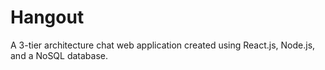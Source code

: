 # Hangout

A 3-tier architecture chat web application created using React.js, Node.js, and a NoSQL database.
